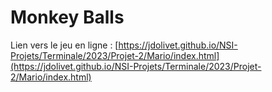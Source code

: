 # Monkey Balls

Lien vers le jeu en ligne : [https://jdolivet.github.io/NSI-Projets/Terminale/2023/Projet-2/Mario/index.html](https://jdolivet.github.io/NSI-Projets/Terminale/2023/Projet-2/Mario/index.html)

